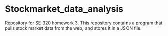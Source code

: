 # Stockmarket_data_analysis
Repository for SE 320 homework 3. This repository contains a program that pulls stock market data from the web, and stores it in a JSON file.
